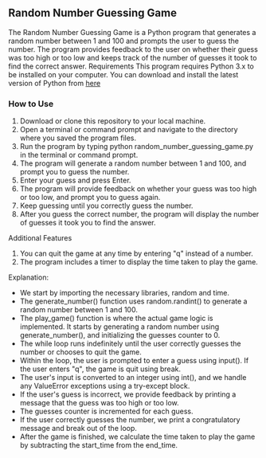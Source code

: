## Random Number Guessing Game

The Random Number Guessing Game is a Python program that generates a random number between 1 and 100 and prompts the user to guess the number. The program provides feedback to the user on whether their guess was too high or too low and keeps track of the number of guesses it took to find the correct answer.
Requirements
This program requires Python 3.x to be installed on your computer. You can download and install the latest version of Python from [here](https://www.python.org/downloads/)

### How to Use

1) Download or clone this repository to your local machine.
2) Open a terminal or command prompt and navigate to the directory where you saved the program files.
3) Run the program by typing python random_number_guessing_game.py in the terminal or command prompt.
4) The program will generate a random number between 1 and 100, and prompt you to guess the number.
5) Enter your guess and press Enter.
6) The program will provide feedback on whether your guess was too high or too low, and prompt you to guess again.
7) Keep guessing until you correctly guess the number.
8) After you guess the correct number, the program will display the number of guesses it took you to find the answer.

Additional Features

1) You can quit the game at any time by entering "q" instead of a number.
2) The program includes a timer to display the time taken to play the game.

Explanation:

- We start by importing the necessary libraries, random and time.
- The generate_number() function uses random.randint() to generate a random number between 1 and 100.
- The play_game() function is where the actual game logic is implemented. It starts by generating a random number using generate_number(), and initializing the guesses counter to 0.
- The while loop runs indefinitely until the user correctly guesses the number or chooses to quit the game.
- Within the loop, the user is prompted to enter a guess using input(). If the user enters "q", the game is quit using break.
- The user's input is converted to an integer using int(), and we handle any ValueError exceptions using a try-except block.
- If the user's guess is incorrect, we provide feedback by printing a message that the guess was too high or too low.
- The guesses counter is incremented for each guess.
- If the user correctly guesses the number, we print a congratulatory message and break out of the loop.
- After the game is finished, we calculate the time taken to play the game by subtracting the start_time from the end_time.
